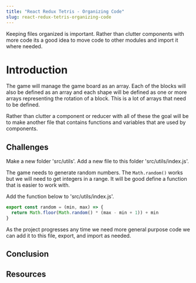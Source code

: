 ```yaml
---
title: "React Redux Tetris - Organizing Code"
slug: react-redux-tetris-organizing-code
---
```


Keeping files organized is important. Rather than 
clutter components with more code its a good idea
to move code to other modules and import it where 
needed. 

# Introduction 

The game will manage the game board as an array. 
Each of the blocks will also be defined as an 
array and each shape will be defined as one or 
more arrays representing the rotation of a block. 
This is a lot of arrays that need to be defined. 

Rather than clutter a component or reducer with 
all of these the goal will be to make another
file that contains functions and variables that 
are used by components. 

## Challenges

Make a new folder 'src/utils'. Add a new file 
to this folder 'src/utils/index.js'. 

The game needs to generate random numbers. 
The `Math.random()` works but we will need to 
get integers in a range. It will be good define 
a function that is easier to work with.

Add the function below to 'src/utils/index.js'.

```JavaScript
export const random = (min, max) => {
  return Math.floor(Math.random() * (max - min + 1)) + min
}
```

As the project progresses any time we need more 
general purpose code we can add it to this file, 
export, and import as needed. 

## Conclusion


## Resources

 
